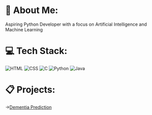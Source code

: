 # 💫 About Me:
Aspiring Python Developer with a focus on Artificial Intelligence and Machine Learning


# 💻 Tech Stack:
![HTML](https://img.shields.io/badge/HTML-%23E34F26.svg?style=for-the-badge&logo=html5&logoColor=white) ![CSS](https://img.shields.io/badge/CSS-%231572B6.svg?style=for-the-badge&logo=css3&logoColor=white) ![C](https://img.shields.io/badge/C-%2300599C.svg?style=for-the-badge&logo=c&logoColor=white) ![Python](https://img.shields.io/badge/Python-%233776AB.svg?style=for-the-badge&logo=python&logoColor=white) ![Java](https://img.shields.io/badge/Java-%23ED8B00.svg?style=for-the-badge&logo=java&logoColor=white)

# 📋 Projects:
->[Dementia Prediction](https://colab.research.google.com/drive/1jlejioztfBXAxpWDE5ee4iqKzQ2iBB59?usp=sharing)


